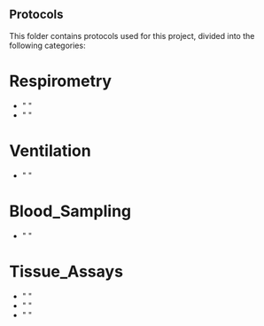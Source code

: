 ## Protocols

This folder contains protocols used for this project, divided into the following categories:

# Respirometry
* " "
* " "

# Ventilation
* " "

# Blood_Sampling
* " "

# Tissue_Assays
* " "
* " "
* " "

